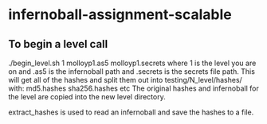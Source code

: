 # infernoball-assignment-scalable
## To begin a level call
./begin_level.sh 1 molloyp1.as5 molloyp1.secrets
where 1 is the level you are on and .as5 is the infernoball path and .secrets is the secrets file path.
This will get all of the hashes and split them out into testing/N_level/hashes/ 
with:
  md5.hashes
  sha256.hashes etc
The original hashes and infernoball for the level are copied into the new level directory.





extract_hashes is used to read an infernoball and save the hashes to a file.
